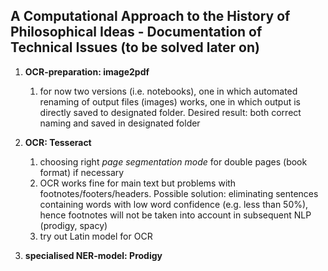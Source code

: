 ## A Computational Approach to the History of Philosophical Ideas - Documentation of Technical Issues (to be solved later on)

1. **OCR-preparation: image2pdf**

   1. for now two versions (i.e. notebooks), one in which automated renaming of output files (images) works, one in which output is directly saved to designated folder. Desired result: both correct naming and saved in designated folder


2. **OCR: Tesseract**

   1. choosing right *page segmentation mode* for double pages (book format) if necessary
   2. OCR works fine for main text but problems with footnotes/footers/headers. Possible solution: eliminating sentences containing words with low word confidence (e.g. less than 50%), hence footnotes will not be taken into account in subsequent NLP (prodigy, spacy)
   3. try out Latin model for OCR


3. **specialised NER-model: Prodigy**
